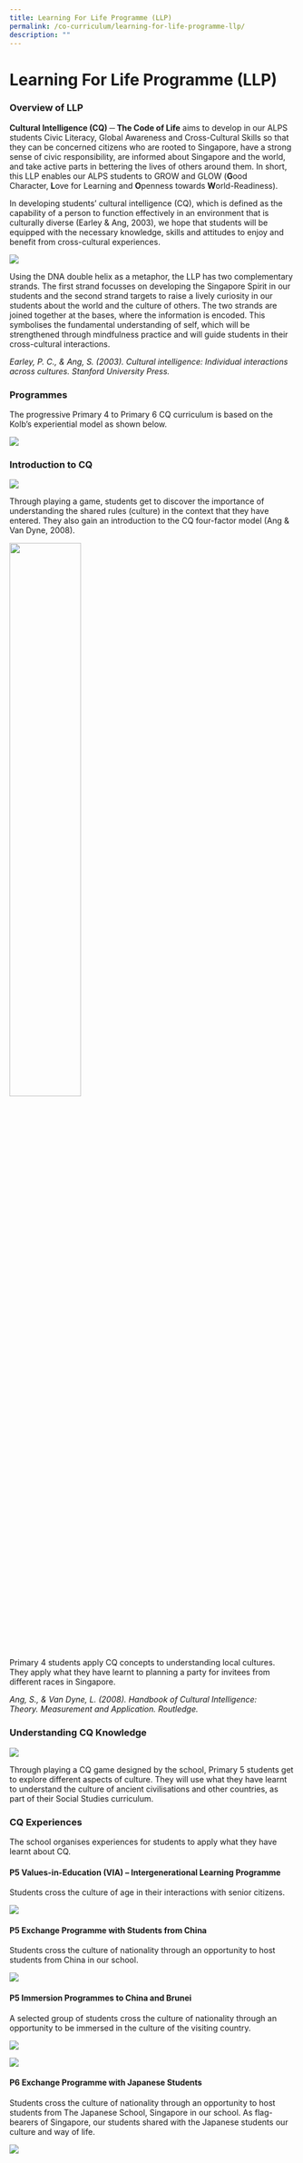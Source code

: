```yaml
---
title: Learning For Life Programme (LLP)
permalink: /co-curriculum/learning-for-life-programme-llp/
description: ""
---
```

# **Learning For Life Programme (LLP)**

### Overview of LLP

**Cultural Intelligence (CQ) ─ The Code of Life** aims to develop in our ALPS students Civic Literacy, Global Awareness and Cross-Cultural Skills so that they can be concerned citizens who are rooted to Singapore, have a strong sense of civic responsibility, are informed about Singapore and the world, and take active parts in bettering the lives of others around them. In short, this LLP enables our ALPS students to GROW and GLOW (**G**ood Character, **L**ove for Learning and **O**penness towards **W**orld-Readiness). 

In developing students’ cultural intelligence (CQ), which is defined as the capability of a person to function effectively in an environment that is culturally diverse (Earley & Ang, 2003), we hope that students will be equipped with the necessary knowledge, skills and attitudes to enjoy and benefit from cross-cultural experiences.

![](/images/cq%20logo%203.png)

Using the DNA double helix as a metaphor, the LLP has two complementary strands. The first strand focusses on developing the Singapore Spirit in our students and the second strand targets to raise a lively curiosity in our students about the world and the culture of others. The two strands are joined together at the bases, where the information is encoded. This symbolises the fundamental understanding of self, which will be strengthened through mindfulness practice and will guide students in their cross-cultural interactions.   

*Earley, P. C., & Ang, S. (2003). Cultural intelligence: Individual interactions across cultures. Stanford University Press.*

### Programmes
The progressive Primary 4 to Primary 6 CQ curriculum is based on the Kolb’s experiential model as shown below.

![](/images/KOlbs%203.png)

### Introduction to CQ

![](/images/Intro.png)

Through playing a game, students get to discover the importance of understanding the shared rules (culture) in the context that they have entered. They also gain an introduction to the CQ four-factor model (Ang & Van Dyne, 2008).

<img src="/images/4%20factor.png" 
     style="width:50%">

Primary 4 students apply CQ concepts to understanding local cultures. They apply what they have learnt to planning a party for invitees from different races in Singapore.  

*Ang, S., & Van Dyne, L. (2008). Handbook of Cultural Intelligence: Theory. Measurement and Application. Routledge.*

### Understanding CQ Knowledge

![](/images/Game.png)

Through playing a CQ game designed by the school, Primary 5 students get to explore different aspects of culture. They will use what they have learnt to understand the culture of ancient civilisations and other countries, as part of their Social Studies curriculum.

### CQ Experiences

The school organises experiences for students to apply what they have learnt about CQ.

#### P5 Values-in-Education (VIA) – Intergenerational Learning Programme

Students cross the culture of age in their interactions with senior citizens.

![](/images/P5%20VIA.png)

#### P5 Exchange Programme with Students from China

Students cross the culture of nationality through an opportunity to host students from China in our school.

![](/images/Exchange%20China.png)

#### P5 Immersion Programmes to China and Brunei

A selected group of students cross the culture of nationality through an opportunity to be immersed in the culture of the visiting country.

![](/images/China%20Imm.png)

![](/images/Brunei.png)

#### P6 Exchange Programme with Japanese Students

Students cross the culture of nationality through an opportunity to host students from The Japanese School, Singapore in our school. As flag-bearers of Singapore, our students shared with the Japanese students our culture and way of life.

![](/images/Jap%20Sch%20Exchange.png)